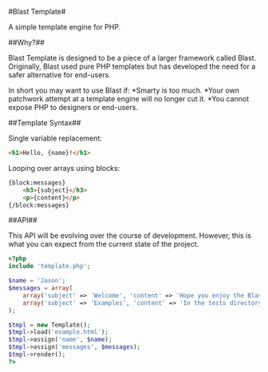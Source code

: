#Blast Template#

A simple template engine for PHP.

##Why?##

Blast Template is designed to be a piece of a larger framework called Blast. Originally, Blast used pure PHP templates but has developed the need for a safer alternative for end-users.

In short you may want to use Blast if:
*Smarty is too much.
*Your own patchwork attempt at a template engine will no longer cut it.
*You cannot expose PHP to designers or end-users.

##Template Syntax##

Single variable replacement:

```html
<h1>Hello, {name}!</h1>
```

Looping over arrays using blocks:

```html
{block:messages}
	<h3>{subject}</h3>
	<p>{content}</p>
{/block:messages}
```

##API##

This API will be evolving over the course of development. However, this is what you can expect from the current state of the project.

```php
<?php
include 'template.php';

$name = 'Jason';
$messages = array(
	array('subject' => 'Welcome', 'content' => 'Hope you enjoy the Blast Template engine!'),
	array('subject' => 'Examples', 'content' => 'In the tests directory, you can find plenty of examples!')
);

$tmpl = new Template();
$tmpl->load('example.html');
$tmpl->assign('name', $name);
$tmpl->assign('messages', $messages);
$tmpl->render();
?>
```
